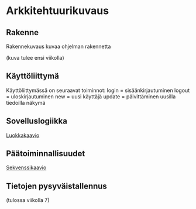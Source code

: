 # Arkkitehtuurikuvaus

## Rakenne

Rakennekuvaus kuvaa ohjelman rakennetta

(kuva tulee ensi viikolla)

## Käyttöliittymä

Käyttöliittymässä on seuraavat toiminnot:
login = sisäänkirjautuminen
logout = uloskirjautuminen
new = uusi käyttäjä
update = päivittäminen uusilla tiedoilla näkymä

## Sovelluslogiikka

[Luokkakaavio](https://github.com/forstjoh/ot-harjoitusty-/blob/master/Opintojenseurantajarjestelma/kuvat/luokkakaavio.png)


## Päätoiminnallisuudet

[Sekvenssikaavio](https://github.com/forstjoh/ot-harjoitusty-/blob/master/Opintojenseurantajarjestelma/kuvat/sekvenssikaavio.png)

## Tietojen pysyväistallennus 

(tulossa viikolla 7)
